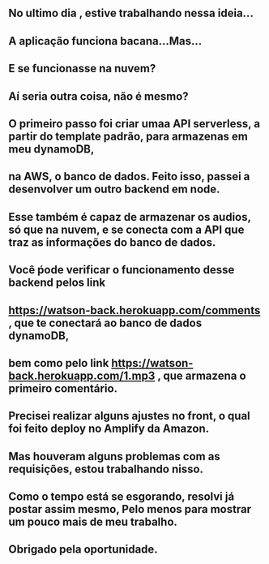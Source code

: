 ## No ultimo dia , estive trabalhando nessa ideia...
## A aplicação funciona bacana...Mas...

## E se funcionasse na nuvem?
## Aí seria outra coisa, não é mesmo?

## O primeiro passo foi criar umaa API serverless, a partir do template padrão, para armazenas em meu dynamoDB, 
## na AWS, o banco de dados. Feito isso, passei a desenvolver um outro  backend em node.
## Esse também é capaz de armazenar os audios, só que na nuvem, e se conecta com a API  que traz as informações do banco de dados.

## Você ṕode verificar o funcionamento desse backend pelos link
## https://watson-back.herokuapp.com/comments , que te conectará ao banco de dados dynamoDB,
## bem como pelo link https://watson-back.herokuapp.com/1.mp3 , que armazena o primeiro comentário.

## Precisei realizar alguns ajustes no front, o qual foi feito deploy no Amplify da Amazon.
## Mas houveram alguns problemas com as requisições, estou trabalhando nisso.
## Como o tempo está se esgorando, resolvi já postar assim mesmo, Pelo menos para mostrar um pouco mais de meu trabalho.
## Obrigado pela oportunidade.




